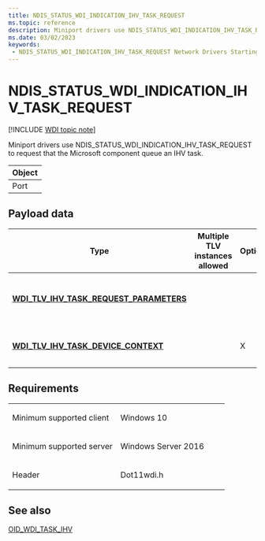 ```yaml
---
title: NDIS_STATUS_WDI_INDICATION_IHV_TASK_REQUEST
ms.topic: reference
description: Miniport drivers use NDIS_STATUS_WDI_INDICATION_IHV_TASK_REQUEST to request that the Microsoft component queue an IHV task.ObjectPort .
ms.date: 03/02/2023
keywords:
 - NDIS_STATUS_WDI_INDICATION_IHV_TASK_REQUEST Network Drivers Starting with Windows Vista
---
```


# NDIS\_STATUS\_WDI\_INDICATION\_IHV\_TASK\_REQUEST

[!INCLUDE [WDI topic note](../includes/wdi-version-warning.md)]


Miniport drivers use NDIS\_STATUS\_WDI\_INDICATION\_IHV\_TASK\_REQUEST to request that the Microsoft component queue an IHV task.

| Object |
|--------|
| Port   |

 

## Payload data


| Type                                                                                         | Multiple TLV instances allowed | Optional | Description                                                                                                                                  |
|----------------------------------------------------------------------------------------------|--------------------------------|----------|----------------------------------------------------------------------------------------------------------------------------------------------|
| [**WDI\_TLV\_IHV\_TASK\_REQUEST\_PARAMETERS**](./wdi-tlv-ihv-task-request-parameters.md) |                                |          | The IHV-requested priority for this task. Refer to the [**WDI\_IHV\_TASK\_PRIORITY**](/windows-hardware/drivers/ddi/wditypes/ne-wditypes-_wdi_ihv_task_priority) enum for valid values. |
| [**WDI\_TLV\_IHV\_TASK\_DEVICE\_CONTEXT**](./wdi-tlv-ihv-task-device-context.md)         |                                | X        | The IHV-provided context information that is forwarded to [OID\_WDI\_TASK\_IHV](oid-wdi-task-ihv.md).                                       |

 

## Requirements

<table>
<colgroup>
<col width="50%" />
<col width="50%" />
</colgroup>
<tbody>
<tr class="odd">
<td><p>Minimum supported client</p></td>
<td><p>Windows 10</p></td>
</tr>
<tr class="even">
<td><p>Minimum supported server</p></td>
<td><p>Windows Server 2016</p></td>
</tr>
<tr class="odd">
<td><p>Header</p></td>
<td>Dot11wdi.h</td>
</tr>
</tbody>
</table>

## See also


[OID\_WDI\_TASK\_IHV](oid-wdi-task-ihv.md)

 

